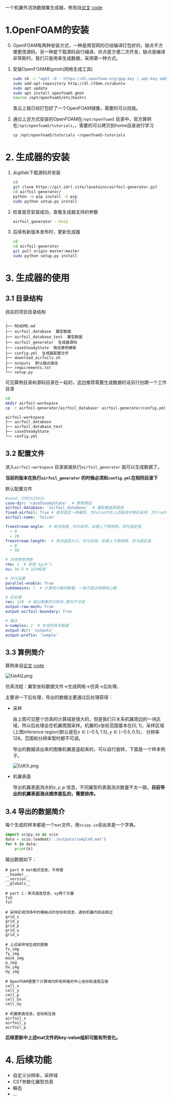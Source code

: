 一个机翼外流场数据集生成器，修改自[论文](http://arxiv.org/abs/1810.08217) [code](https://github.com/thunil/Deep-Flow-Prediction)

# 1.OpenFOAM的安装

0. OpenFOAM有两种安装方式，一种是用官网的已经编译打包好的，缺点不方便更改源码，另一种是下载源码自行编译，优点是方便二次开发，缺点是编译非常耗时。我们只是用来生成数据，采用第一种方式。

1. 安装OpenFOAM和gmsh(网格生成工具)

   ```sh
   sudo sh -c "wget -O - https://dl.openfoam.org/gpg.key | apt-key add -"
   sudo add-apt-repository http://dl.cfdem.cn/ubuntu
   sudo apt update
   sudo apt install openfoam5 gmsh
   source /opt/openfoam5/etc/bashrc
   ```

   青云上我已经打包好了一个OpenFOAM镜像，需要的可以找我。

2. 通过上述方式安装的OpenFOAM在`/opt/openfoam5` 目录中，官方算例在`/opt/openfoam5/tutorials`，，需要的可以拷贝到home目录进行学习

   ```sh
   cp /opt/openfoam5/tutorials ~/openfoam5-tutorials
   ```



# 2. 生成器的安装

1. 从gitlab下载源码并安装

   ```sh
   cd
   git clone https://git.idrl.site/lavateinn/airfoil-generator.git
   cd airfoil-generator/
   python -m pip install -U pip
   sudo python setup.py install
   ```

2. 检查是否安装成功，查看生成器支持的参数

   ```sh
   airfoil_generator --help
   ```

3. 后续有新版本发布时，更新生成器

   ```sh
   cd
   cd airfoil-generator
   git pull origin master:master
   sudo python setup.py install
   ```



# 3. 生成器的使用

## 3.1 目录结构

目前的项目目录结构

```
.
├── README.md
├── airfoil_database  翼型数据
├── airfoil_database_test  翼型数据
├── airfoil_generator  生成器源码
├── caseSteadyState  稳态算例模板
├── config.yml  生成器配置文件
├── download_airfoils.sh
├── outputs  默认输出路径
├── requirements.txt
└── setup.py
```

可见算例目录和源码目录在一起的，这边推荐需要生成数据的话另行创建一个工作目录

```sh
cd
mkdir airfoil-workspace
cp -r airfoil-generator/airfoil_database* airfoil-generator/config.yml airfoil-generator/case* -d airfoil-workspace
```

```sh
airfoil-workspace
├── airfoil_database
├── airfoil_database_test
├── caseSteadyState
└── config.yml
```

## 3.2 配置文件

进入`airfoil-workspace` 目录直接执行`airfoil_generator` 就可以生成数据了。

**当前的版本在执行`airfoil_generator` 的时候必须和`config.yml`在相同目录下**

默认配置文件

```yaml
#seed: 3383525914
case-dir: 'caseSteadyState'  # 算例路径
airfoil-database: 'airfoil_database'  # 翼型数据库路径
fixed-airfoil: True # 是否固定一种翼型，为False时在上述路径中随机采样，为True时下面的参数有效
airfoil-name: 'falcon'

freestream-angle:  # 来流角度，均匀采样，如果上下限相等，则为固定值
  - 0
  - 20
freestream-length:  # 来流速度大小，均匀采样，如果上下限相等，则为固定值
  - 0
  - 50

# 流体物性参数
rho: 1  # 密度 kg/m^3
nu: 1e-5 # 运动粘度

# 并行设置
parallel-enable: True
subdomains: 7  # 计算域分解的数量，一般不超过物理核心数

# 后处理
res: 128  # 输出图像的分辨率,暂时不可调
output-raw-mesh: True
output-airfoil-boundary: True

# 输出
n-samples: 2  # 生成的样本数量
output-dir: 'outputs'
output-prefix: 'sample'
```



## 3.3 算例简介

算例来自[论文](http://arxiv.org/abs/1810.08217) [code](https://github.com/thunil/Deep-Flow-Prediction) 

![fJeAQ.png](https://s1.328888.xyz/2022/04/11/fJeAQ.png)

仿真流程：翼型坐标数据文件->生成网格->仿真->后处理，

主要讲一下后处理，导出的数据主要通过后处理获得：

- 采样

  由上图可见整个仿真的计算域是很大的，但是我们只关系机翼周边的一块区域，所以后处理会在机翼周围采样。机翼的$x$坐标范围基本在$[0, 1]$，采样区域(上图inference region)默认是在$x \in [-0.5, 1.5), y \in [-0.5, 0.5)$， 分辨率128。范围和分辨率暂时都不可调。

  导出的数据读出来的图像机翼是竖起来的，可以自行旋转，下面是一个样本例子。

  ![fJiKX.png](https://s1.328888.xyz/2022/04/11/fJiKX.png)

- 机翼表面

  导出机翼表面测点的$x, y, p$ 信息，不同翼型的表面测点数量不太一致。**目前导出的机翼表面测点顺序是乱的，需要排序。**

  

## 3.4 导出的数据简介

每个生成的样本都是一个`mat`文件，用`scipy.io`读出来是一个字典。

```python
import scipy.io as scio
data = scio.loadmat('./outputs/sample0.mat')
for k in data:
    print(k)
```

输出数据如下：

```
# part 0 mat格式信息，不用管
__header__
__version__
__globals__

# part 1：来流速度信息，xy两个分量
fsX
fsY

# 采样区域流场中的栅格点的坐标和信息，遇到机翼内部会跳过
grid_x
grid_y
grid_p
grid_u
grid_v

# 上述采样域生成的图像
fx_img
fy_img
mask_img
p_img
Ux_img
Uy_img

# OpenFOAM里整个计算域内所有网格的中心坐标和速度压强
cell_x
cell_y
cell_p
cell_Ux
cell_Uy

# 机翼表面信息，坐标和压强
airfoil_x
airfoil_y
airfoil_p
```

**后续更新中上述mat文件的key-value组织可能有所变化。**



# 4. 后续功能

- 自定义分辨率，采样域
- CST参数化翼型仿真
- 瞬态
- ...





